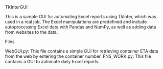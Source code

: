 TKInterGUI

This is a sample GUI for automating Excel reports using TkInter, which was used in a real job. The Excel manipulations are predefined and include autoprocessing Excel data with Pandas and NumPy, as well as adding data from websites to the data.

Files

WebGUI.py: This file contains a simple GUI for retrieving container ETA data from the web by entering the container number.
FNS_WORK.py: This file contains a GUI to automate daily Excel reports.
